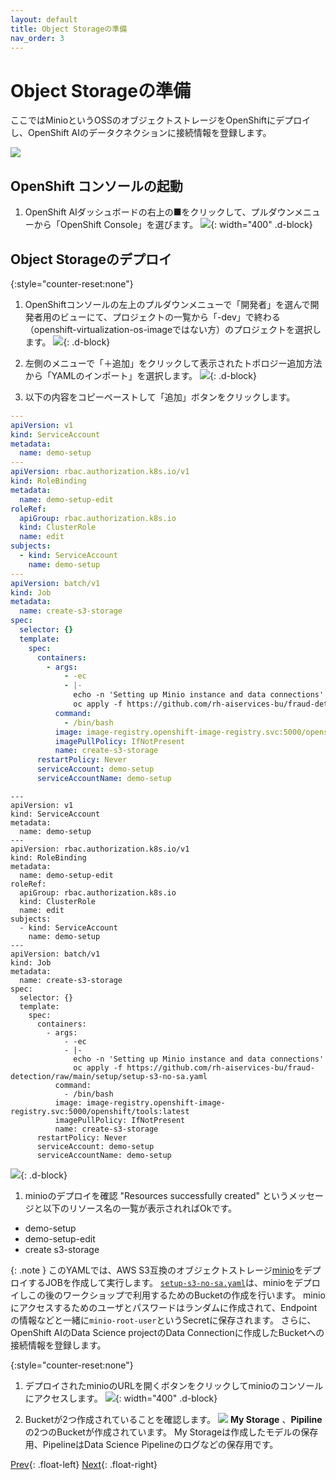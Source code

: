 ```yaml
---
layout: default
title: Object Storageの準備
nav_order: 3
---
```


# Object Storageの準備

ここではMinioというOSSのオブジェクトストレージをOpenShiftにデプロイし、OpenShift AIのデータクネクションに接続情報を登録します。

![](../../assets/overview_objectstorage.png)


## OpenShift コンソールの起動

1. OpenShift AIダッシュボードの右上の■をクリックして、プルダウンメニューから「OpenShift Console」を選びます。
![](../../assets/ocp_open_console.png){: width="400" .d-block}

## Object Storageのデプロイ
{:style="counter-reset:none"}
1. OpenShiftコンソールの左上のプルダウンメニューで「開発者」を選んで開発者用のビューにて、プロジェクトの一覧から「-dev」で終わる（openshift-virtualization-os-imageではない方）のプロジェクトを選択します。
![](../../assets/ocp_select_viewmode.png){: .d-block}

1. 左側のメニューで「＋追加」をクリックして表示されたトポロジー追加方法から「YAMLのインポート」を選択します。
![](../../assets/ocp_add_topology.png){: .d-block}

1. 以下の内容をコピーペーストして「追加」ボタンをクリックします。
```yaml
---
apiVersion: v1
kind: ServiceAccount
metadata:
  name: demo-setup
---
apiVersion: rbac.authorization.k8s.io/v1
kind: RoleBinding
metadata:
  name: demo-setup-edit
roleRef:
  apiGroup: rbac.authorization.k8s.io
  kind: ClusterRole
  name: edit
subjects:
  - kind: ServiceAccount
    name: demo-setup
---
apiVersion: batch/v1
kind: Job
metadata:
  name: create-s3-storage
spec:
  selector: {}
  template:
    spec:
      containers:
        - args:
            - -ec
            - |-
              echo -n 'Setting up Minio instance and data connections'
              oc apply -f https://github.com/rh-aiservices-bu/fraud-detection/raw/main/setup/setup-s3-no-sa.yaml
          command:
            - /bin/bash
          image: image-registry.openshift-image-registry.svc:5000/openshift/tools:latest
          imagePullPolicy: IfNotPresent
          name: create-s3-storage
      restartPolicy: Never
      serviceAccount: demo-setup
      serviceAccountName: demo-setup
```

    ---
    apiVersion: v1
    kind: ServiceAccount
    metadata:
      name: demo-setup
    ---
    apiVersion: rbac.authorization.k8s.io/v1
    kind: RoleBinding
    metadata:
      name: demo-setup-edit
    roleRef:
      apiGroup: rbac.authorization.k8s.io
      kind: ClusterRole
      name: edit
    subjects:
      - kind: ServiceAccount
        name: demo-setup
    ---
    apiVersion: batch/v1
    kind: Job
    metadata:
      name: create-s3-storage
    spec:
      selector: {}
      template:
        spec:
          containers:
            - args:
                - -ec
                - |-
                  echo -n 'Setting up Minio instance and data connections'
                  oc apply -f https://github.com/rh-aiservices-bu/fraud-detection/raw/main/setup/setup-s3-no-sa.yaml
              command:
                - /bin/bash
              image: image-registry.openshift-image-registry.svc:5000/openshift/tools:latest
              imagePullPolicy: IfNotPresent
              name: create-s3-storage
          restartPolicy: Never
          serviceAccount: demo-setup
          serviceAccountName: demo-setup
![](../../assets/ocp_add_yaml.png){: .d-block}

1. minioのデプロイを確認
"Resources successfully created" というメッセージと以下のリソース名の一覧が表示されればOkです。
* demo-setup
* demo-setup-edit
* create s3-storage

{: .note }
このYAMLでは、AWS S3互換のオブジェクトストレージ[minio](https://min.io/)をデプロイするJOBを作成して実行します。
[`setup-s3-no-sa.yaml`](https://github.com/rh-aiservices-bu/fraud-detection/blob/main/setup/setup-s3-no-sa.yaml)は、minioをデプロイしこの後のワークショップで利用するためのBucketの作成を行います。
minioにアクセスするためのユーザとパスワードはランダムに作成されて、Endpointの情報などと一緒に`minio-root-user`というSecretに保存されます。
さらに、OpenShift AIのData Science projectのData Connectionに作成したBucketへの接続情報を登録します。

{:style="counter-reset:none"}
1. デプロイされたminioのURLを開くボタンをクリックしてminioのコンソールにアクセスします。
![](../../assets/ocp_open_minio_url.png){: width="400" .d-block}

1. Bucketが2つ作成されていることを確認します。
![](../../assets/minio_list_bucket_initialized.png)
**My Storage** 、**Pipiline** の2つのBucketが作成されています。
My Storageは作成したモデルの保存用、PipelineはData Science Pipelineのログなどの保存用です。


[Prev](./01_intro_1-sandbox.html){: .float-left}
[Next](./01_proj_pipelineserver.html){: .float-right}
